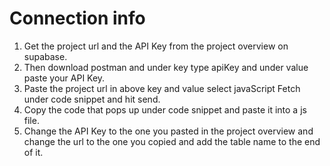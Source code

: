 # Connection info

1. Get the project url and the API Key from the project overview on supabase.
2. Then download postman and under key type apiKey and under value paste your API Key.
3. Paste the project url in above key and  value select javaScript Fetch under code snippet and hit send.
4. Copy the code that pops up under code snippet and paste it into a js file.
5. Change the API Key to the one you pasted in the project overview and change the url to the one you copied and add the table name to the end of it.
